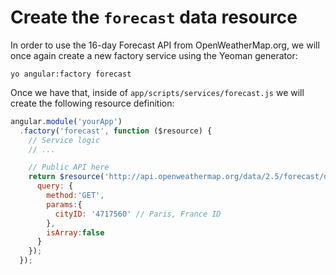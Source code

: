 # Create the `forecast` data resource
In order to use the 16-day Forecast API from OpenWeatherMap.org, we will once again create a new factory service using the Yeoman generator:

```ssh
yo angular:factory forecast
```

Once we have that, inside of `app/scripts/services/forecast.js` we will create the following resource definition:

```js
angular.module('yourApp')
  .factory('forecast', function ($resource) {
    // Service logic
    // ...

    // Public API here
    return $resource('http://api.openweathermap.org/data/2.5/forecast/daily?id=:cityID&cnt=16&units=imperial&APPID=YOUR_APP_ID', {}, {
      query: {
        method:'GET',
        params:{
          cityID: '4717560' // Paris, France ID
        },
        isArray:false
      }
    });
  });
```